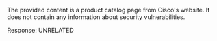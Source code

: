 The provided content is a product catalog page from Cisco's website. It does not contain any information about security vulnerabilities.

Response: UNRELATED